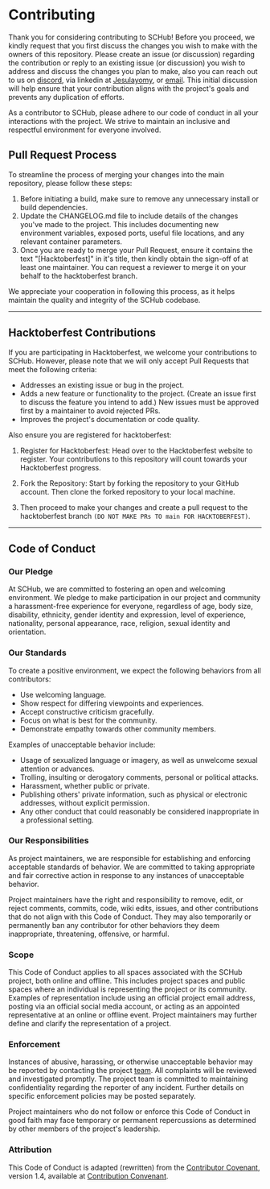 # Contributing

Thank you for considering contributing to SCHub! Before you proceed, we kindly request that you first discuss the changes you wish to make with the owners of this repository. Please create an issue  (or discussion) regarding the contribution or reply to an existing issue (or discussion) you wish to address and discuss the changes you plan to make, also you can reach out to us on [discord](https://discord.com/users/488238079753060353), via linkedin at [Jesulayomy](https://www.linkedin.com/in/jesulayomi-aina-27389524a/), or [email](mailto:jesulayoMY@gmail.com). This initial discussion will help ensure that your contribution aligns with the project's goals and prevents any duplication of efforts.

As a contributor to SCHub, please adhere to our code of conduct in all your interactions with the project. We strive to maintain an inclusive and respectful environment for everyone involved.

## Pull Request Process

To streamline the process of merging your changes into the main repository, please follow these steps:

1. Before initiating a build, make sure to remove any unnecessary install or build dependencies.
2. Update the CHANGELOG.md file to include details of the changes you've made to the project. This includes documenting new environment variables, exposed ports, useful file locations, and any relevant container parameters.
3. Once you are ready to merge your Pull Request, ensure it contains the text "[Hacktoberfest]" in it's title, then kindly obtain the sign-off of at least one maintainer. You can request a reviewer to merge it on your behalf to the hacktoberfest branch.

We appreciate your cooperation in following this process, as it helps maintain the quality and integrity of the SCHub codebase.

---

## Hacktoberfest Contributions

If you are participating in Hacktoberfest, we welcome your contributions to SCHub. However, please note that we will only accept Pull Requests that meet the following criteria:

- Addresses an existing issue or bug in the project.
- Adds a new feature or functionality to the project. (Create an issue first to discuss the feature you intend to add.) New issues must be approved first by a maintainer to avoid rejected PRs.
- Improves the project's documentation or code quality.

Also ensure you are registered for hacktoberfest:

1. Register for Hacktoberfest: Head over to the Hacktoberfest website to register. Your contributions to this repository will count towards your Hacktoberfest progress.

2. Fork the Repository: Start by forking the repository to your GitHub account. Then clone the forked repository to your local machine.

3. Then proceed to make your changes and create a pull request to the hacktoberfest branch `(DO NOT MAKE PRs TO main FOR HACKTOBERFEST)`.

---

## Code of Conduct

### Our Pledge

At SCHub, we are committed to fostering an open and welcoming environment. We pledge to make participation in our project and community a harassment-free experience for everyone, regardless of age, body size, disability, ethnicity, gender identity and expression, level of experience, nationality, personal appearance, race, religion, sexual identity and orientation.

### Our Standards

To create a positive environment, we expect the following behaviors from all contributors:

* Use welcoming language.
* Show respect for differing viewpoints and experiences.
* Accept constructive criticism gracefully.
* Focus on what is best for the community.
* Demonstrate empathy towards other community members.

Examples of unacceptable behavior include:

* Usage of sexualized language or imagery, as well as unwelcome sexual attention or advances.
* Trolling, insulting or derogatory comments, personal or political attacks.
* Harassment, whether public or private.
* Publishing others' private information, such as physical or electronic addresses, without explicit permission.
* Any other conduct that could reasonably be considered inappropriate in a professional setting.

### Our Responsibilities

As project maintainers, we are responsible for establishing and enforcing acceptable standards of behavior. We are committed to taking appropriate and fair corrective action in response to any instances of unacceptable behavior.

Project maintainers have the right and responsibility to remove, edit, or reject comments, commits, code, wiki edits, issues, and other contributions that do not align with this Code of Conduct. They may also temporarily or permanently ban any contributor for other behaviors they deem inappropriate, threatening, offensive, or harmful.

### Scope

This Code of Conduct applies to all spaces associated with the SCHub project, both online and offline. This includes project spaces and public spaces where an individual is representing the project or its community. Examples of representation include using an official project email address, posting via an official social media account, or acting as an appointed representative at an online or offline event. Project maintainers may further define and clarify the representation of a project.

### Enforcement

Instances of abusive, harassing, or otherwise unacceptable behavior may be reported by contacting the project [team](mailto:jesulayomy@gmail.com). All complaints will be reviewed and investigated promptly. The project team is committed to maintaining confidentiality regarding the reporter of any incident. Further details on specific enforcement policies may be posted separately.

Project maintainers who do not follow or enforce this Code of Conduct in good faith may face temporary or permanent repercussions as determined by other members of the project's leadership.

### Attribution

This Code of Conduct is adapted (rewritten) from the [Contributor Covenant](http://contributor-covenant.org), version 1.4, available at [Contribution Convenant](http://contributor-covenant.org/version/1/4/).
